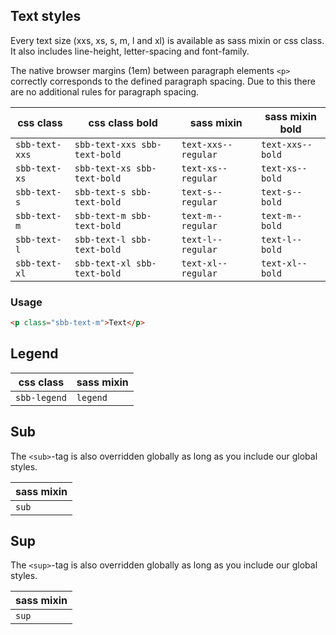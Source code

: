 ## Text styles

Every text size (xxs, xs, s, m, l and xl) is available as sass mixin or css class.
It also includes line-height, letter-spacing and font-family.

The native browser margins (1em) between paragraph elements `<p>` correctly corresponds
to the defined paragraph spacing. Due to this there are no additional rules for paragraph spacing.

| css class      | css class bold               | sass mixin          | sass mixin bold  |
| -------------- | ---------------------------- | ------------------- | ---------------- |
| `sbb-text-xxs` | `sbb-text-xxs sbb-text-bold` | `text-xxs--regular` | `text-xxs--bold` |
| `sbb-text-xs`  | `sbb-text-xs sbb-text-bold`  | `text-xs--regular`  | `text-xs--bold`  |
| `sbb-text-s`   | `sbb-text-s sbb-text-bold`   | `text-s--regular`   | `text-s--bold`   |
| `sbb-text-m`   | `sbb-text-m sbb-text-bold`   | `text-m--regular`   | `text-m--bold`   |
| `sbb-text-l`   | `sbb-text-l sbb-text-bold`   | `text-l--regular`   | `text-l--bold`   |
| `sbb-text-xl`  | `sbb-text-xl sbb-text-bold`  | `text-xl--regular`  | `text-xl--bold`  |

### Usage

```html
<p class="sbb-text-m">Text</p>
```

## Legend

| css class    | sass mixin |
| ------------ | ---------- |
| `sbb-legend` | `legend`   |

## Sub

The `<sub>`-tag is also overridden globally as long as you include our global styles.

| sass mixin |
| ---------- |
| `sub`      |

## Sup

The `<sup>`-tag is also overridden globally as long as you include our global styles.

| sass mixin |
| ---------- |
| `sup`      |
